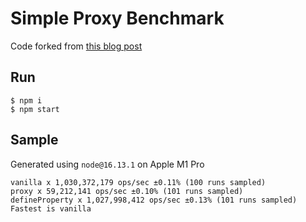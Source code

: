# Simple Proxy Benchmark

Code forked from [this blog post](https://thecodebarbarian.com/thoughts-on-es6-proxies-performance)

## Run

```console
$ npm i
$ npm start
```

## Sample

Generated using `node@16.13.1` on Apple M1 Pro

```console
vanilla x 1,030,372,179 ops/sec ±0.11% (100 runs sampled)
proxy x 59,212,141 ops/sec ±0.10% (101 runs sampled)
defineProperty x 1,027,998,412 ops/sec ±0.13% (101 runs sampled)
Fastest is vanilla
```

